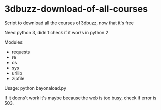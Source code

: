 # 3dbuzz-download-of-all-courses
Script to download all the courses of 3dbuzz, now that it's free

Need python 3, didn't check if it works in python 2

Modules:
* requests
* re
* os
* sys
* urllib
* zipfile

Usage: python bayonaload.py

If it doens't work it's maybe because the web is too busy, check if error is 503.
